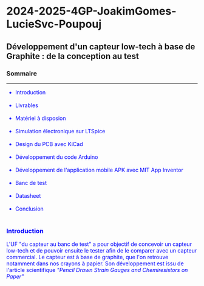 # 2024-2025-4GP-JoakimGomes-LucieSvc-Poupouj
## Développement d'un capteur low-tech à base de Graphite : de la conception au test

### Sommaire
<hr/>
<span style="color:blue;">
<ul>
<li> Introduction </li><br />
<li> Livrables </li><br />
<li> Matériel à disposion </li><br />
<li> Simulation électronique sur LTSpice </li><br />
<li> Design du PCB avec KiCad </li><br />
<li> Développement du code Arduino </li><br />
<li> Développement de l'application mobile APK avec MIT App Inventor </li><br />
<li> Banc de test </li><br />
<li> Datasheet </li><br />
<li> Conclusion </li><br />
</ul>

### Introduction

L'UF "du capteur au banc de test" a pour objectif de concevoir un capteur low-tech et de pouvoir ensuite le tester afin de le comparer avec un capteur commercial. Le capteur est à base de graphite, que l'on retrouve notamment dans nos crayons à papier. Son développement est issu de l'article scientifique <i>"Pencil Drawn Strain Gauges and Chemiresistors on Paper"</i>


</span>